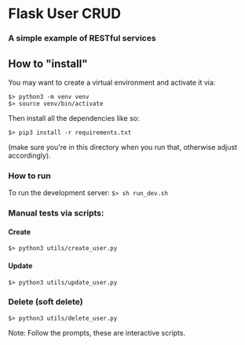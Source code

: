 # Flask User CRUD

### A simple example of RESTful services

## How to "install"

You may want to create a virtual environment and activate it via:

```
$> python3 -m venv venv
$> source venv/bin/activate
```

Then install all the dependencies like so:

`$> pip3 install -r requirements.txt`

(make sure you're in this directory when you run that, otherwise adjust accordingly).

### How to run

To run the development server:
`$> sh run_dev.sh`

### Manual tests via scripts:

#### Create
`$> python3 utils/create_user.py`

#### Update

`$> python3 utils/update_user.py`

### Delete (soft delete)

`$> python3 utils/delete_user.py`

Note: Follow the prompts, these are interactive scripts.
